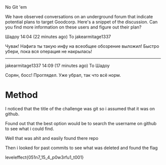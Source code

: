 No Git 'em

We have observed conversations on an underground forum that indicate potential plans to target Goodcorp. Here's a snippet of the discussion. Can you find more information on these users and figure out their plan?

Шадоу
14:04 (22 minutes ago)
To jakearmitage1337

Чувак! Нафига ты такую инфу на всеобщее обозрение выложил! 
Быстро убери, пока вся операция не накрылась! 

----------------------------------------------------------

jakearmitage1337
14:09 (17 minutes ago)
To Шадоу

Сорян, босс! Проглядел. Уже убрал, так что всё норм.

# Method

I noticed that the title of the challenge was git so i assumed that it was on github.

Found out that the best option would be to search the username on github to see what i could find.

Well that was ahit and easily found there repo

Then i looked for past commits to see what was deleted and found the flag

leveleffect{051n7_15_4_p0w3rfu1_t001}